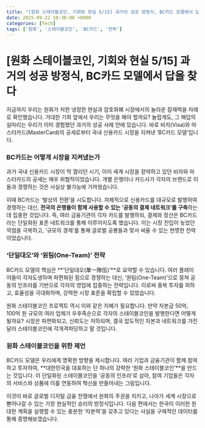 ```yaml
---
title: "[원화 스테이블코인, 기회와 현실 5/15] 과거의 성공 방정식, BC카드 모델에서 답을 찾다"
date: 2025-09-22 10:30:00 +0900
categories: [Tech]
tags: ['원화', '스테이블코인', 'BC카드', '전략']
---
```


# [원화 스테이블코인, 기회와 현실 5/15] 과거의 성공 방정식, BC카드 모델에서 답을 찾다

지금까지 우리는 원화가 처한 냉정한 현실과 암호화폐 시장에서의 놀라운 잠재력을 차례로 확인했습니다. 거대한 기회 앞에서 우리는 무엇을 해야 할까요? 놀랍게도, 그 해답의 실마리는 우리가 이미 경험했던 과거의 성공 사례 안에 있습니다. 바로 비자(Visa)와 마스터카드(MasterCard)의 공세로부터 국내 신용카드 시장을 지켜낸 ‘BC카드 모델’입니다.

### BC카드는 어떻게 시장을 지켜냈는가

과거 국내 신용카드 시장이 막 열리던 시기, 이미 세계 시장을 장악하고 있던 비자와 마스터카드의 공세는 매우 위협적이었습니다. 개별 은행이나 카드사가 각자의 브랜드로 이들과 경쟁하는 것은 사실상 불가능에 가까웠습니다.

이때 BC카드는 ‘발상의 전환’을 시도합니다. 자체적으로 신용카드를 대규모로 발행하여 경쟁하는 대신, **전국의 은행들이 함께 사용할 수 있는 ‘공동의 결제 네트워크’를 구축**하는 데 집중한 것입니다. 즉, 여러 금융기관이 각자 카드를 발행하되, 결제와 정산은 BC카드라는 단일화된 표준 네트워크를 통해 이루어지도록 했습니다. 이는 시장 진입이 늦었던 약점을 극복하고, ‘규모의 경제’를 통해 글로벌 공룡들과 맞서 싸울 수 있는 현명한 전략이었습니다.

### ‘단일대오’와 ‘원팀(One-Team)’ 전략

BC카드 모델의 핵심은 **‘단일대오(單一隊伍)’**로 요약할 수 있습니다. 여러 플레이어들이 각자도생하며 파편화된 힘으로 경쟁하는 대신, ‘원팀(One-Team)’으로 뭉쳐 공동의 인프라를 기반으로 각자의 영업에 집중하는 전략입니다. 이로써 중복 투자를 피하고, 효율성을 극대화하며, 강력한 시장 표준을 확립할 수 있었습니다.

원화 스테이블코인 프로젝트 역시 이와 같은 지혜가 필요합니다. 만약 자본금 50억, 100억 원 규모의 여러 업체가 우후죽순으로 각자의 스테이블코인을 발행한다면 어떻게 될까요? 시장은 파편화되고, 신뢰도는 저하되며, 결국 압도적인 자본과 네트워크를 가진 달러 스테이블코인에 각개격파당하고 말 것입니다.

### 원화 스테이블코인을 위한 제언

BC카드 모델은 우리에게 명확한 방향을 제시합니다. 여러 기업과 금융기관이 함께 참여하고 투자하여, **대한민국을 대표하는 단 하나의 강력한 ‘원화 스테이블코인’**을 만드는 것입니다. 이 단일화된 스테이블코인을 ‘공동의 인프라’로 삼아, 참여 기업들은 각자의 서비스와 상품에 이를 연동하여 혁신을 만들어내는 그림입니다.

이것이 바로 글로벌 디지털 금융 전쟁에서 원화의 주권을 지키고, 나아가 세계 시장으로 뻗어나갈 수 있는 가장 현실적인 승리의 방정식입니다. 다음 편에서는 한국이 이러한 원대한 계획을 실행할 수 있는 충분한 ‘자본력’을 갖추고 있다는 사실을 구체적인 데이터를 통해 증명해보겠습니다.
